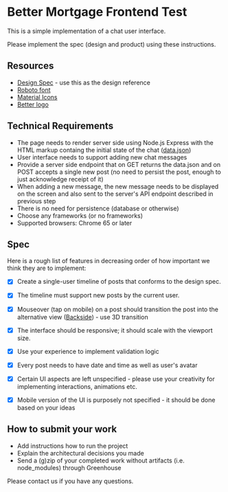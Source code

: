 # Better Mortgage Frontend Test

This is a simple implementation of a chat user interface.

Please implement the spec (design and product) using these instructions.


## Resources

* [Design Spec](./client/assets/design-spec-main.png) - use this as the design reference
* [Roboto font](https://fonts.google.com/specimen/Roboto)
* [Material Icons](http://google.github.io/material-design-icons/)
* [Better logo](./client/assets/better-icon.svg)


## Technical Requirements

* The page needs to render server side using Node.js Express with the HTML
  markup containg the initial state of the chat ([data.json](./server/data.json)) 
* User interface needs to support adding new chat messages
* Provide a server side endpoint that on GET returns the data.json and on POST
  accepts a single new post (no need to persist the post, enough to just
  acknowledge receipt of it)
* When adding a new message, the new message needs to be displayed on the
  screen and also sent to the server's API endpoint described in previous step
* There is no need for persistence (database or otherwise)
* Choose any frameworks (or no frameworks)
* Supported browsers: Chrome 65 or later


## Spec

Here is a rough list of features in decreasing order of how important we think
they are to implement:

* [x] Create a single-user timeline of posts that conforms to the design spec.
* [x] The timeline must support new posts by the current user.
* [x] Mouseover (tap on mobile) on a post should transition the post into the alternative view ([Backside](./client/assets/design-spec-click.png)) - use 3D transition
* [x] The interface should be responsive; it should scale with the viewport size.
* [x] Use your experience to implement validation logic
* [x] Every post needs to have date and time as well as user's avatar
* [x] Certain UI aspects are left unspecified - please use your creativity for implementing interactions, animations etc.
* [x] Mobile version of the UI is purposely not specified - it should be done based on your ideas


## How to submit your work

* Add instructions how to run the project
* Explain the architectural decisions you made
* Send a (g)zip of your completed work without artifacts (i.e. node_modules)
  through Greenhouse

Please contact us if you have any questions.